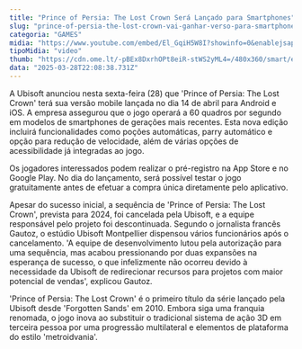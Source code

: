 ```yaml
---
title: "Prince of Persia: The Lost Crown Será Lançado para Smartphones"
slug: "prince-of-persia-the-lost-crown-vai-ganhar-verso-para-smartphones"
categoria: "GAMES"
midia: "https://www.youtube.com/embed/El_GqiH5W8I?showinfo=0&enablejsapi=1"
tipoMidia: "video"
thumb: "https://cdn.ome.lt/-pBEx8DxrhOPt8eiR-stWS2yML4=/480x360/smart/extras/conteudos/Design_sem_nome_-_2025-03-28T184338.594.png"
data: "2025-03-28T22:08:38.731Z"
---
```


A Ubisoft anunciou nesta sexta-feira (28) que 'Prince of Persia: The Lost Crown' terá sua versão mobile lançada no dia 14 de abril para Android e iOS. A empresa assegurou que o jogo operará a 60 quadros por segundo em modelos de smartphones de gerações mais recentes. Esta nova edição incluirá funcionalidades como poções automáticas, parry automático e opção para redução de velocidade, além de várias opções de acessibilidade já integradas ao jogo.

Os jogadores interessados podem realizar o pré-registro na App Store e no Google Play. No dia do lançamento, será possível testar o jogo gratuitamente antes de efetuar a compra única diretamente pelo aplicativo.

Apesar do sucesso inicial, a sequência de 'Prince of Persia: The Lost Crown', prevista para 2024, foi cancelada pela Ubisoft, e a equipe responsável pelo projeto foi descontinuada. Segundo o jornalista francês Gautoz, o estúdio Ubisoft Montpellier dispensou vários funcionários após o cancelamento. 'A equipe de desenvolvimento lutou pela autorização para uma sequência, mas acabou pressionando por duas expansões na esperança de sucesso, o que infelizmente não ocorreu devido à necessidade da Ubisoft de redirecionar recursos para projetos com maior potencial de vendas', explicou Gautoz.

'Prince of Persia: The Lost Crown' é o primeiro título da série lançado pela Ubisoft desde 'Forgotten Sands' em 2010. Embora siga uma franquia renomada, o jogo inova ao substituir o tradicional sistema de ação 3D em terceira pessoa por uma progressão multilateral e elementos de plataforma do estilo 'metroidvania'.